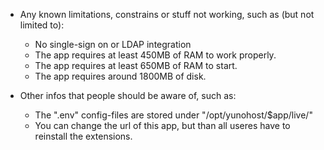 * Any known limitations, constrains or stuff not working, such as (but not limited to):
    * No single-sign on or LDAP integration
    * The app requires at least 450MB of RAM to work properly.
    * The app requires at least 650MB of RAM to start.
    * The app requires around 1800MB of disk.

* Other infos that people should be aware of, such as:
    * The ".env" config-files are stored under "/opt/yunohost/$app/live/"
    * You can change the url of this app, but than all useres have to reinstall the extensions.
